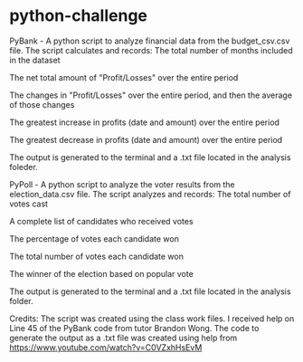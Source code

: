 # python-challenge

PyBank - A python script to analyze financial data from the budget_csv.csv file. The script calculates and records:
  The total number of months included in the dataset

  The net total amount of "Profit/Losses" over the entire period

  The changes in "Profit/Losses" over the entire period, and then the average of those changes

  The greatest increase in profits (date and amount) over the entire period

  The greatest decrease in profits (date and amount) over the entire period

The output is generated to the terminal and a .txt file located in the analysis foleder. 


PyPoll - A python script to analyze the voter results from the election_data.csv file. The script analyzes and records: 
  The total number of votes cast

  A complete list of candidates who received votes

  The percentage of votes each candidate won

  The total number of votes each candidate won

  The winner of the election based on popular vote

The output is generated to the terminal and a .txt file located in the analysis folder. 


Credits: The script was created using the class work files. I received help on Line 45 of the PyBank code from tutor Brandon Wong. The code to generate the output as a .txt file was created using help from https://www.youtube.com/watch?v=C0VZxhHsEvM 

